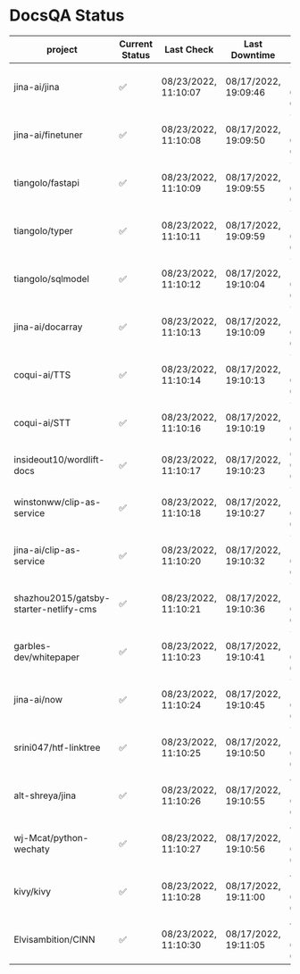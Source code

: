 # DocsQA Status

|               project                |Current Status|     Last Check     |   Last Downtime    |             % Uptime              |
|--------------------------------------|--------------|--------------------|--------------------|-----------------------------------|
|jina-ai/jina                          |✅            |08/23/2022, 11:10:07|08/17/2022, 19:09:46|75.381 (since 08/15/2022, 07:09:42)|
|jina-ai/finetuner                     |✅            |08/23/2022, 11:10:08|08/17/2022, 19:09:50|75.399 (since 08/15/2022, 07:09:42)|
|tiangolo/fastapi                      |✅            |08/23/2022, 11:10:09|08/17/2022, 19:09:55|75.442 (since 08/15/2022, 07:09:42)|
|tiangolo/typer                        |✅            |08/23/2022, 11:10:11|08/17/2022, 19:09:59|75.451 (since 08/15/2022, 07:09:42)|
|tiangolo/sqlmodel                     |✅            |08/23/2022, 11:10:12|08/17/2022, 19:10:04|75.466 (since 08/15/2022, 07:09:42)|
|jina-ai/docarray                      |✅            |08/23/2022, 11:10:13|08/17/2022, 19:10:09|75.442 (since 08/15/2022, 07:09:42)|
|coqui-ai/TTS                          |✅            |08/23/2022, 11:10:14|08/17/2022, 19:10:13|75.450 (since 08/15/2022, 07:09:42)|
|coqui-ai/STT                          |✅            |08/23/2022, 11:10:16|08/17/2022, 19:10:19|75.459 (since 08/15/2022, 07:09:42)|
|insideout10/wordlift-docs             |✅            |08/23/2022, 11:10:17|08/17/2022, 19:10:23|6.554 (since 08/15/2022, 07:09:42) |
|winstonww/clip-as-service             |✅            |08/23/2022, 11:10:18|08/17/2022, 19:10:27|75.478 (since 08/15/2022, 07:09:42)|
|jina-ai/clip-as-service               |✅            |08/23/2022, 11:10:20|08/17/2022, 19:10:32|75.507 (since 08/15/2022, 07:09:42)|
|shazhou2015/gatsby-starter-netlify-cms|✅            |08/23/2022, 11:10:21|08/17/2022, 19:10:36|75.497 (since 08/15/2022, 07:09:42)|
|garbles-dev/whitepaper                |✅            |08/23/2022, 11:10:23|08/17/2022, 19:10:41|75.512 (since 08/15/2022, 07:09:42)|
|jina-ai/now                           |✅            |08/23/2022, 11:10:24|08/17/2022, 19:10:45|75.514 (since 08/15/2022, 07:09:42)|
|srini047/htf-linktree                 |✅            |08/23/2022, 11:10:25|08/17/2022, 19:10:50|75.502 (since 08/15/2022, 07:09:42)|
|alt-shreya/jina                       |✅            |08/23/2022, 11:10:26|08/17/2022, 19:10:55|42.938 (since 08/15/2022, 07:09:42)|
|wj-Mcat/python-wechaty                |✅            |08/23/2022, 11:10:27|08/17/2022, 19:10:56|42.991 (since 08/15/2022, 07:09:42)|
|kivy/kivy                             |✅            |08/23/2022, 11:10:28|08/17/2022, 19:11:00|42.960 (since 08/15/2022, 07:09:42)|
|Elvisambition/CINN                    |✅            |08/23/2022, 11:10:30|08/17/2022, 19:11:05|42.985 (since 08/15/2022, 07:09:42)|
